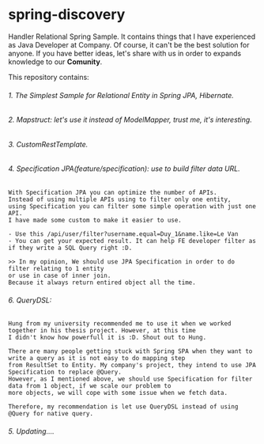 # spring-discovery

Handler Relational Spring Sample. It contains things that I have experienced as Java Developer at Company. Of course, it can't be the best solution for anyone. If you have better ideas, let's share with us in order to expands knowledge to our **Comunity**.

This repository contains:

###### 1. The Simplest Sample for Relational Entity in Spring JPA, Hibernate.
###### 2. Mapstruct: let's use it instead of ModelMapper, trust me, it's interesting.
###### 3. CustomRestTemplate.
###### 4. Specification JPA(feature/specification): use to build filter data URL.
``` 
With Specification JPA you can optimize the number of APIs.
Instead of using multiple APIs using to filter only one entity, 
using Specification you can filter some simple operation with just one API. 
I have made some custom to make it easier to use.

- Use this /api/user/filter?username.equal=Duy_1&name.like=Le Van
- You can get your expected result. It can help FE developer filter as if they write a SQL Query right :D.

>> In my opinion, We should use JPA Specification in order to do filter relating to 1 entity 
or use in case of inner join.
Because it always return entired object all the time.
```
###### 6. QueryDSL:

```
Hung from my university recommended me to use it when we worked together in his thesis project. However, at this time
I didn't know how powerfull it is :D. Shout out to Hung.

There are many people getting stuck with Spring SPA when they want to write a query as it is not easy to do mapping step
from ResultSet to Entity. My company's project, they intend to use JPA Specification to replace @Query.
However, as I mentioned above, we should use Specification for filter data from 1 object, if we scale our problem to
more objects, we will cope with some issue when we fetch data. 

Therefore, my recommendation is let use QueryDSL instead of using @Query for native query.
```

###### 5. Updating....
